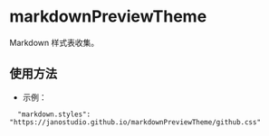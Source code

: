 # markdownPreviewTheme

Markdown 样式表收集。

## 使用方法

* 示例：  

```
  "markdown.styles": "https://janostudio.github.io/markdownPreviewTheme/github.css"
```
